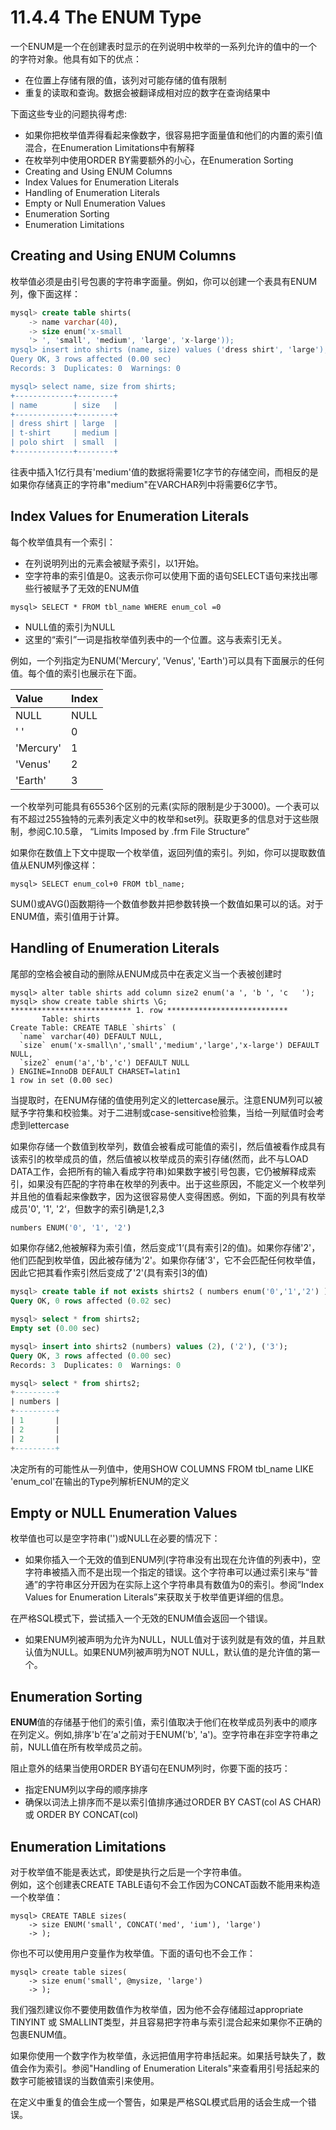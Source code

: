 # 11.4.4 The ENUM Type

一个ENUM是一个在创建表时显示的在列说明中枚举的一系列允许的值中的一个的字符对象。他具有如下的优点：

* 在位置上存储有限的值，该列对可能存储的值有限制
* 重复的读取和查询。数据会被翻译成相对应的数字在查询结果中

下面这些专业的问题执得考虑:

* 如果你把枚举值弄得看起来像数字，很容易把字面量值和他们的内置的索引值混合，在Enumeration Limitations中有解释
* 在枚举列中使用ORDER BY需要额外的小心，在Enumeration Sorting
* Creating and Using ENUM Columns
* Index Values for Enumeration Literals
* Handling of Enumeration Literals
* Empty or Null Enumeration Values
* Enumeration Sorting
* Enumeration Limitations

## Creating and Using ENUM Columns

枚举值必须是由引号包裹的字符串字面量。例如，你可以创建一个表具有ENUM列，像下面这样：

```sql
mysql> create table shirts(
    -> name varchar(40),
    -> size enum('x-small
    '> ', 'small', 'medium', 'large', 'x-large'));
mysql> insert into shirts (name, size) values ('dress shirt', 'large'), ('t-shirt', 'medium'), ('polo shirt', 'small');
Query OK, 3 rows affected (0.00 sec)
Records: 3  Duplicates: 0  Warnings: 0

mysql> select name, size from shirts;
+-------------+--------+
| name        | size   |
+-------------+--------+
| dress shirt | large  |
| t-shirt     | medium |
| polo shirt  | small  |
+-------------+--------+
```

往表中插入1亿行具有'medium'值的数据将需要1亿字节的存储空间，而相反的是如果你存储真正的字符串"medium"在VARCHAR列中将需要6亿字节。

## Index Values for Enumeration Literals

每个枚举值具有一个索引：

* 在列说明列出的元素会被赋予索引，以1开始。
* 空字符串的索引值是0。这表示你可以使用下面的语句SELECT语句来找出哪些行被赋予了无效的ENUM值

```
mysql> SELECT * FROM tbl_name WHERE enum_col =0
```

* NULL值的索引为NULL
* 这里的“索引”一词是指枚举值列表中的一个位置。这与表索引无关。

例如，一个列指定为ENUM\('Mercury', 'Venus', 'Earth'\)可以具有下面展示的任何值。每个值的索引也展示在下面。

| Value | Index |
| :--- | :--- |
| NULL | NULL |
| ' ' | 0 |
| 'Mercury' | 1 |
| 'Venus' | 2 |
| 'Earth' | 3 |

一个枚举列可能具有65536个区别的元素\(实际的限制是少于3000\)。一个表可以有不超过255独特的元素列表定义中的枚举和set列。获取更多的信息对于这些限制，参阅C.10.5章， “Limits Imposed by .frm File Structure”

如果你在数值上下文中提取一个枚举值，返回列值的索引。列如，你可以提取数值值从ENUM列像这样：

```
mysql> SELECT enum_col+0 FROM tbl_name;
```

SUM\(\)或AVG\(\)函数期待一个数值参数并把参数转换一个数值如果可以的话。对于ENUM值，索引值用于计算。

## Handling of Enumeration Literals

尾部的空格会被自动的删除从ENUM成员中在表定义当一个表被创建时

    mysql> alter table shirts add column size2 enum('a ', 'b ', 'c   ');
    mysql> show create table shirts \G;
    *************************** 1. row ***************************
           Table: shirts
    Create Table: CREATE TABLE `shirts` (
      `name` varchar(40) DEFAULT NULL,
      `size` enum('x-small\n','small','medium','large','x-large') DEFAULT NULL,
      `size2` enum('a','b','c') DEFAULT NULL
    ) ENGINE=InnoDB DEFAULT CHARSET=latin1
    1 row in set (0.00 sec)

当提取时，在ENUM存储的值使用列定义的lettercase展示。注意ENUM列可以被赋予字符集和校验集。对于二进制或case-sensitive检验集，当给一列赋值时会考虑到lettercase

如果你存储一个数值到枚举列，数值会被看成可能值的索引，然后值被看作成具有该索引的枚举成员的值，然后值被以枚举成员的索引存储\(然而，此不与LOAD DATA工作，会把所有的输入看成字符串\)如果数字被引号包裹，它仍被解释成索引，如果没有匹配的字符串在枚举的列表中。出于这些原因，不能定义一个枚举列并且他的值看起来像数字，因为这很容易使人变得困惑。例如，下面的列具有枚举成员'0', '1', '2‘，但数字的索引确是1,2,3

```sql
numbers ENUM('0', '1', '2')
```

如果你存储2,他被解释为索引值，然后变成’1‘\(具有索引2的值\)。如果你存储'2'，他们匹配到枚举值，因此被存储为'2'。如果你存储'3'，它不会匹配任何枚举值，因此它把其看作索引然后变成了'2'\(具有索引3的值\)

```sql
mysql> create table if not exists shirts2 ( numbers enum('0','1','2') )charset=utf8;
Query OK, 0 rows affected (0.02 sec)

mysql> select * from shirts2;
Empty set (0.00 sec)

mysql> insert into shirts2 (numbers) values (2), ('2'), ('3');
Query OK, 3 rows affected (0.00 sec)
Records: 3  Duplicates: 0  Warnings: 0

mysql> select * from shirts2;
+---------+
| numbers |
+---------+
| 1       |
| 2       |
| 2       |
+---------+
```

决定所有的可能性从一列值中，使用SHOW COLUMNS FROM tbl\_name LIKE 'enum\_col'在输出的Type列解析ENUM的定义

## Empty or NULL Enumeration Values

枚举值也可以是空字符串\(''\)或NULL在必要的情况下：

* 如果你插入一个无效的值到ENUM列\(字符串没有出现在允许值的列表中\)，空字符串被插入而不是出现一个指定的错误。这个字符串可以通过索引来与“普通”的字符串区分开因为在实际上这个字符串具有数值为0的索引。参阅“Index Values for Enumeration Literals”来获取关于枚举值更详细的信息。

在严格SQL模式下，尝试插入一个无效的ENUM值会返回一个错误。

* 如果ENUM列被声明为允许为NULL，NULL值对于该列就是有效的值，并且默认值为NULL。如果ENUM列被声明为NOT NULL，默认值的是允许值的第一个。

## Enumeration Sorting

**ENUM**值的存储基于他们的索引值，索引值取决于他们在枚举成员列表中的顺序在列定义。例如,排序'b'在’a'之前对于ENUM\('b', 'a'\)。空字符串在非空字符串之前，NULL值在所有枚举成员之前。

阻止意外的结果当使用ORDER BY语句在ENUM列时，你要下面的技巧：

* 指定ENUM列以字母的顺序排序
* 确保以词法上排序而不是以索引值排序通过ORDER BY CAST\(col AS CHAR\) 或 ORDER BY CONCAT\(col\)

## Enumeration Limitations

对于枚举值不能是表达式，即使是执行之后是一个字符串值。  
例如，这个创建表CREATE TABLE语句不会工作因为CONCAT函数不能用来构造一个枚举值：

```
mysql> CREATE TABLE sizes(
    -> size ENUM('small', CONCAT('med', 'ium'), 'large')
    -> );
```

你也不可以使用用户变量作为枚举值。下面的语句也不会工作：

```
mysql> create table sizes(
    -> size enum('small', @mysize, 'large')
    -> );
```

我们强烈建议你不要使用数值作为枚举值，因为他不会存储超过appropriate TINYINT 或 SMALLINT类型，并且容易把字符串与索引混合起来如果你不正确的包裹ENUM值。

如果你使用一个数字作为枚举值，永远把值用字符串括起来。如果括号缺失了，数值会作为索引。参阅"Handling of Enumeration Literals"来查看用引号括起来的数字可能被错误的当数值索引来使用。

在定义中重复的值会生成一个警告，如果是严格SQL模式启用的话会生成一个错误。

